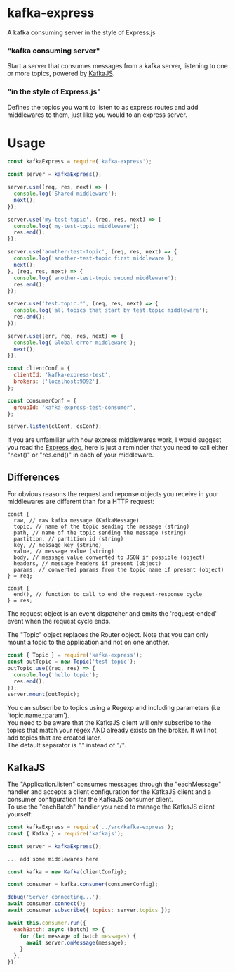 # kafka-express
A kafka consuming server in the style of Express.js
  
### "kafka consuming server"  
Start a server that consumes messages from a kafka server, listening to one or more topics, powered by [KafkaJS](https://kafka.js.org/docs/getting-started).  
  
### "in the style of Express.js"  
Defines the topics you want to listen to as express routes and add middlewares to them, just like you would to an express server.  
  
# Usage  
```javascript
const kafkaExpress = require('kafka-express');

const server = kafkaExpress();

server.use((req, res, next) => {
  console.log('Shared middleware');
  next();
});

server.use('my-test-topic', (req, res, next) => {
  console.log('my-test-topic middleware');
  res.end();
});

server.use('another-test-topic', (req, res, next) => {
  console.log('another-test-topic first middleware');
  next();
}, (req, res, next) => {
  console.log('another-test-topic second middleware');
  res.end();
});

server.use('test.topic.*', (req, res, next) => {
  console.log('all topics that start by test.topic middleware');
  res.end();
});

server.use((err, req, res, next) => {
  console.log('Global error middleware');
  next();
});

const clientConf = {
  clientId: 'kafka-express-test',
  brokers: ['localhost:9092'],
};

const consumerConf = {
  groupId: 'kafka-express-test-consumer',
};

server.listen(clConf, csConf);

```
  
If you are unfamiliar with how express middlewares work, I would suggest you read the [Express doc](https://expressjs.com/en/guide/using-middleware.html), here is just a reminder that you need to call either "next()" or "res.end()" in each of your middleware.  
  
## Differences
For obvious reasons the request and reponse objects you receive in your middlewares are different than for a HTTP request:  
```
const {
  raw, // raw kafka message (KafkaMessage)
  topic, // name of the topic sending the message (string)
  path, // name of the topic sending the message (string)
  partition, // partition id (string)
  key, // message key (string)
  value, // message value (string)
  body, // message value converted to JSON if possible (object)
  headers, // message headers if present (object)
  params, // converted params from the topic name if present (object)
} = req;

const {
  end(), // function to call to end the request-response cycle
} = res;
```
The request object is an event dispatcher and emits the 'request-ended' event when the request cycle ends.  
  
The "Topic" object replaces the Router object. Note that you can only mount a topic to the application and not on one another.  
```javascript
const { Topic } = require('kafka-express');
const outTopic = new Topic('test-topic');
outTopic.use((req, res) => {
  console.log('hello topic');
  res.end();
});
server.mount(outTopic);
```
  
You can subscribe to topics using a Regexp and including parameters (i.e 'topic.name.:param').  
You need to be aware that the KafkaJS client will only subscribe to the topics that match your regex AND already exists on the broker. It will not add topics that are created later.  
The default separator is "." instead of "/".  
  
## KafkaJS
The "Application.listen" consumes messages through the "eachMessage" handler and accepts a client configuration for the KafkaJS client and a consumer configuration for the KafkaJS consumer client.  
To use the "eachBatch" handler you need to manage the KafkaJS client yourself:
```javascript
const kafkaExpress = require('../src/kafka-express');
const { Kafka } = require('kafkajs');

const server = kafkaExpress();

... add some middlewares here

const kafka = new Kafka(clientConfig);

const consumer = kafka.consumer(consumerConfig);

debug('Server connecting...');
await consumer.connect();
await consumer.subscribe({ topics: server.topics });

await this.consumer.run({
  eachBatch: async (batch) => {
    for (let message of batch.messages) {
      await server.onMessage(message);
    }
  },
});
```
